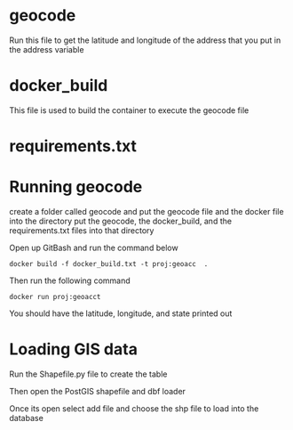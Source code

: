 # geocode

Run this file to get the latitude and longitude of the address that you put in the 
address variable

# docker_build

This file is used to build the container to execute the geocode file

# requirements.txt

# Running geocode

create a folder called geocode and put the geocode file and the docker file into 
the directory put the geocode, the docker_build, and the requirements.txt files
into that directory

Open up GitBash and run the command below

	docker build -f docker_build.txt -t proj:geoacc  .
	
Then run the following command
	
	docker run proj:geoacct

You should have the latitude, longitude, and state printed out

# Loading GIS data

Run the Shapefile.py file to create the table

Then open the PostGIS shapefile and dbf loader

Once its open select add file and choose the shp file to load into the database
